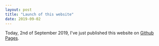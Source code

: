 ```yaml
---
layout: post
title: "Launch of this website"
date: 2019-09-02
---
```


Today, 2nd of September 2019, I've just published this website on [Github Pages](https://pages.github.com/).
